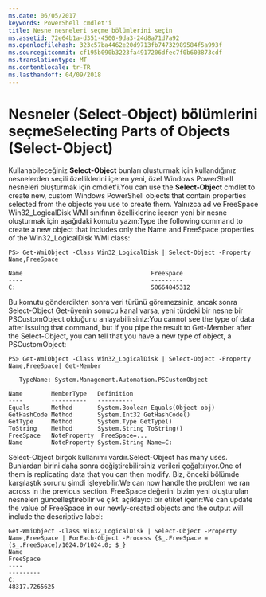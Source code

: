 ```yaml
---
ms.date: 06/05/2017
keywords: PowerShell cmdlet'i
title: Nesne nesneleri seçme bölümlerini seçin
ms.assetid: 72e64b1a-d351-4500-9da3-24d8a71d7a92
ms.openlocfilehash: 323c57ba4462e20d9713fb74732989584f5a993f
ms.sourcegitcommit: cf195b090b3223fa4917206dfec7f0b603873cdf
ms.translationtype: MT
ms.contentlocale: tr-TR
ms.lasthandoff: 04/09/2018
---
```

# <a name="selecting-parts-of-objects-select-object"></a><span data-ttu-id="44848-103">Nesneler (Select-Object) bölümlerini seçme</span><span class="sxs-lookup"><span data-stu-id="44848-103">Selecting Parts of Objects (Select-Object)</span></span>

<span data-ttu-id="44848-104">Kullanabileceğiniz **Select-Object** bunları oluşturmak için kullandığınız nesnelerden seçili özelliklerini içeren yeni, özel Windows PowerShell nesneleri oluşturmak için cmdlet'i.</span><span class="sxs-lookup"><span data-stu-id="44848-104">You can use the **Select-Object** cmdlet to create new, custom Windows PowerShell objects that contain properties selected from the objects you use to create them.</span></span> <span data-ttu-id="44848-105">Yalnızca ad ve FreeSpace Win32_LogicalDisk WMI sınıfının özelliklerine içeren yeni bir nesne oluşturmak için aşağıdaki komutu yazın:</span><span class="sxs-lookup"><span data-stu-id="44848-105">Type the following command to create a new object that includes only the Name and FreeSpace properties of the Win32_LogicalDisk WMI class:</span></span>

```
PS> Get-WmiObject -Class Win32_LogicalDisk | Select-Object -Property Name,FreeSpace

Name                                    FreeSpace
----                                    ---------
C:                                      50664845312
```

<span data-ttu-id="44848-106">Bu komutu gönderdikten sonra veri türünü göremezsiniz, ancak sonra Select-Object Get-üyenin sonucu kanal varsa, yeni türdeki bir nesne bir PSCustomObject olduğunu anlayabilirsiniz:</span><span class="sxs-lookup"><span data-stu-id="44848-106">You cannot see the type of data after issuing that command, but if you pipe the result to Get-Member after the Select-Object, you can tell that you have a new type of object, a PSCustomObject:</span></span>

```
PS> Get-WmiObject -Class Win32_LogicalDisk | Select-Object -Property Name,FreeSpace| Get-Member

   TypeName: System.Management.Automation.PSCustomObject

Name        MemberType   Definition
----        ----------   ----------
Equals      Method       System.Boolean Equals(Object obj)
GetHashCode Method       System.Int32 GetHashCode()
GetType     Method       System.Type GetType()
ToString    Method       System.String ToString()
FreeSpace   NoteProperty  FreeSpace=...
Name        NoteProperty System.String Name=C:
```

<span data-ttu-id="44848-107">Select-Object birçok kullanımı vardır.</span><span class="sxs-lookup"><span data-stu-id="44848-107">Select-Object has many uses.</span></span> <span data-ttu-id="44848-108">Bunlardan birini daha sonra değiştirebilirsiniz verileri çoğaltılıyor.</span><span class="sxs-lookup"><span data-stu-id="44848-108">One of them is replicating data that you can then modify.</span></span> <span data-ttu-id="44848-109">Biz, önceki bölümde karşılaştık sorunu şimdi işleyebilir.</span><span class="sxs-lookup"><span data-stu-id="44848-109">We can now handle the problem we ran across in the previous section.</span></span> <span data-ttu-id="44848-110">FreeSpace değerini bizim yeni oluşturulan nesneleri güncelleştirebilir ve çıktı açıklayıcı bir etiket içerir:</span><span class="sxs-lookup"><span data-stu-id="44848-110">We can update the value of FreeSpace in our newly-created objects and the output will include the descriptive label:</span></span>

```
Get-WmiObject -Class Win32_LogicalDisk | Select-Object -Property Name,FreeSpace | ForEach-Object -Process {$_.FreeSpace = ($_.FreeSpace)/1024.0/1024.0; $_}
Name                                                                  FreeSpace
----                                                                  ---------
C:                                                                48317.7265625
```